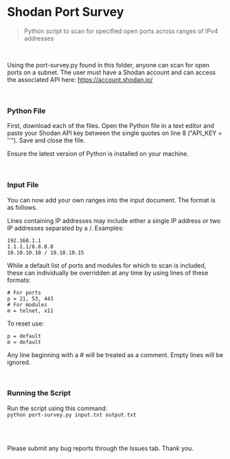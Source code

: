 # Shodan Port Survey
> Python script to scan for specified open ports across ranges of IPv4 addresses

<br/>

Using the port-survey.py found in this folder, anyone can scan for open ports on a subnet. The user must have a Shodan account and can access the associated API here: https://account.shodan.io/

<br/>

### Python File

First, download each of the files. Open the Python file in a text editor and paste your Shodan API key between the single quotes on line 8 ("API_KEY = ''"). Save and close the file.

Ensure the latest version of Python is installed on your machine.

<br/>

### Input File

You can now add your own ranges into the input document. The format is as follows.

Lines containing IP addresses may include either a single IP address or two IP addresses separated by a /. Examples:
```
192.168.1.1
1.1.1.1/8.8.8.8
10.10.10.10 / 10.10.10.15
```

While a default list of ports and modules for which to scan is included, these can individually be overridden at any time by using lines of these formats:
```
# For ports
p = 21, 53, 443
# For modules
m = telnet, x11
```

To reset use:
```
p = default
m = default
```

Any line beginning with a # will be treated as a comment. Empty lines will be ignored.

<br/>

### Running the Script

Run the script using this command:
<br/>```python port-survey.py input.txt output.txt```

<br/><br/>

Please submit any bug reports through the Issues tab. Thank you.
